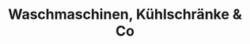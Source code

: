 ---
title: "Waschmaschinen, Kühlschränke & Co"
url: /dortmund/waschmaschinen-kuehlschraenke-und-co/
shop: Haushaltsgeräte
---
